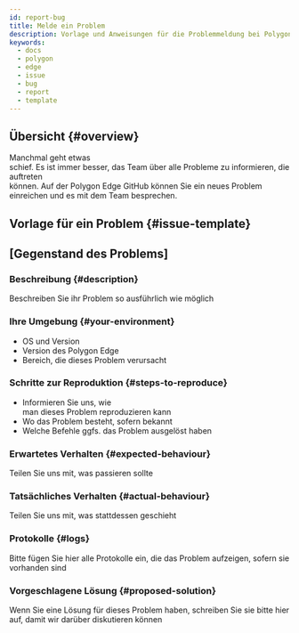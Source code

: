 ```yaml
---
id: report-bug
title: Melde ein Problem
description: Vorlage und Anweisungen für die Problemmeldung bei Polygon Edge
keywords:
  - docs
  - polygon
  - edge
  - issue
  - bug
  - report
  - template
---
```


## Übersicht {#overview}

Manchmal geht etwas <br />schief. Es ist immer besser, das Team über alle Probleme zu informieren, die auftreten <br />können. Auf der Polygon Edge GitHub können Sie ein neues Problem einreichen und es mit dem Team besprechen.

## Vorlage für ein Problem {#issue-template}

## [Gegenstand des Problems]

### Beschreibung {#description}

Beschreiben Sie ihr Problem so ausführlich wie möglich

### Ihre Umgebung {#your-environment}

* OS und Version
* Version des Polygon Edge
* Bereich, die dieses Problem verursacht

### Schritte zur Reproduktion {#steps-to-reproduce}

* Informieren Sie uns, wie <br />man dieses Problem reproduzieren kann
* Wo das Problem besteht, sofern bekannt<br />
* Welche Befehle ggfs. das Problem ausgelöst haben

### Erwartetes Verhalten {#expected-behaviour}

Teilen Sie uns mit, was passieren sollte

### Tatsächliches Verhalten {#actual-behaviour}

Teilen Sie uns mit, was stattdessen geschieht

### Protokolle {#logs}

Bitte fügen Sie hier alle Protokolle ein, die das Problem aufzeigen, sofern sie vorhanden sind

### Vorgeschlagene Lösung {#proposed-solution}

Wenn Sie eine Lösung für dieses Problem haben, schreiben Sie sie bitte hier auf, damit wir darüber diskutieren können